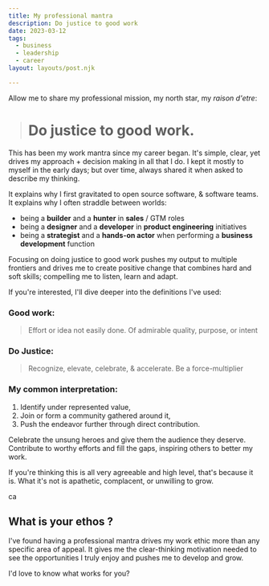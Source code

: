 ```yaml
---
title: My professional mantra
description: Do justice to good work
date: 2023-03-12
tags:
  - business 
  - leadership
  - career
layout: layouts/post.njk

---
```


Allow me to share my professional mission, my north star, my <dfn data-title="Reason for being">raison d'etre</dfn>:

>  # **Do justice to good work.**

This has been my work mantra since my career began.
It's simple, clear, yet drives my approach + decision making in all that I do.
I kept it mostly to myself in the early days; but over time, always shared it when asked to describe my thinking.

It explains why I first gravitated to open source software, & software teams.
It explains why I often straddle between worlds:
* being a **builder** and a **hunter** in **sales** / <acronym data-title="Go to Market" class="la">GTM</acronym> roles
* being a **designer** and a **developer** in **product engineering** initiatives
* being a **strategist** and a **hands-on actor** when performing a **business development** function

Focusing on doing justice to good work pushes my output to multiple frontiers and drives me to create positive change that combines hard and soft skills; compelling me to listen, learn and adapt. 

If you're interested, I'll dive  deeper into the definitions I've used:

### Good work:
> Effort or idea not easily done. 
> Of admirable quality, purpose, or intent



### Do Justice:
> Recognize, elevate, celebrate, & accelerate. 
> Be a force-multiplier


### My common interpretation:

1. Identify under represented value, 
2. Join or form a community gathered around it, 
3. Push the endeavor further through direct contribution.

Celebrate the unsung heroes and give them the audience they deserve. 
Contribute to worthy efforts and fill the gaps, inspiring others to better my work. 

If you're thinking this is all very agreeable and high level, that's because it is. 
What it's not is apathetic, complacent, or unwilling to grow.  

ca

## What is your ethos ? 

I've found having a professional mantra drives my work ethic more than any specific area of appeal. 
It gives me the clear-thinking motivation needed to see the opportunities I truly enjoy and pushes me to develop and grow.

I'd love to know what works for you?
